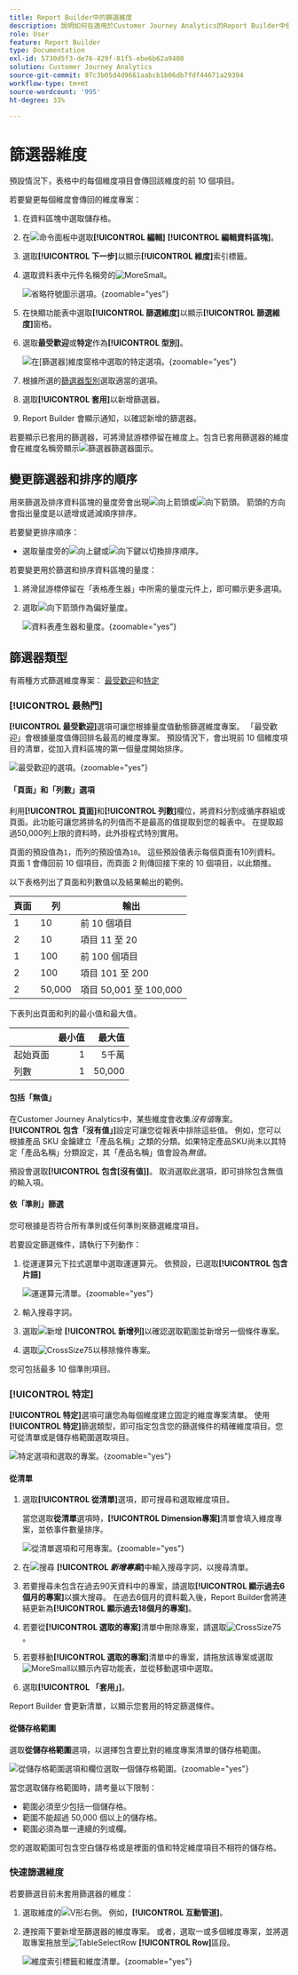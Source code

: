 ```yaml
---
title: Report Builder中的篩選維度
description: 說明如何在適用於Customer Journey Analytics的Report Builder中使用篩選器維度
role: User
feature: Report Builder
type: Documentation
exl-id: 5730d5f3-de76-429f-81f5-ebe6b62a9480
solution: Customer Journey Analytics
source-git-commit: 97c3b05d4d9661aabcb1b06db7fdf44671a29394
workflow-type: tm+mt
source-wordcount: '995'
ht-degree: 33%

---
```



# 篩選器維度

預設情況下，表格中的每個維度項目會傳回該維度的前 10 個項目。

若要變更每個維度會傳回的維度專案：

1. 在資料區塊中選取儲存格。

1. 在![命令](/help/assets/icons/Edit.svg)面板中選取&#x200B;**[!UICONTROL 編輯]** **[!UICONTROL 編輯資料區塊]**。

1. 選取&#x200B;**[!UICONTROL 下一步]**&#x200B;以顯示&#x200B;**[!UICONTROL 維度]**&#x200B;索引標籤。

1. 選取資料表中元件名稱旁的![MoreSmall](/help/assets/icons/MoreSmall.svg)。

   ![省略符號圖示選項。](./assets/image27.png){zoomable="yes"}

1. 在快顯功能表中選取&#x200B;**[!UICONTROL 篩選維度]**&#x200B;以顯示&#x200B;**[!UICONTROL 篩選維度]**&#x200B;窗格。

1. 選取&#x200B;**最受歡迎**&#x200B;或&#x200B;**特定**&#x200B;作為&#x200B;**[!UICONTROL 型別]**。

   ![在[篩選器]維度窗格中選取的特定選項。](./assets/image28.png){zoomable="yes"}

1. 根據所選的[篩選器型別](#filter-type)選取適當的選項。

1. 選取&#x200B;**[!UICONTROL 套用]**&#x200B;以新增篩選器。

1. Report Builder 會顯示通知，以確認新增的篩選器。

若要顯示已套用的篩選器，可將滑鼠游標停留在維度上。包含已套用篩選器的維度會在維度名稱旁顯示![篩選器](/help/assets/icons/Filter.svg)篩選器圖示。

## 變更篩選器和排序的順序

用來篩選及排序資料區塊的量度旁會出現![向上箭頭](/help/assets/icons/ArrowUp.svg)或![向下箭頭](/help/assets/icons/ArrowDown.svg)。 箭頭的方向會指出量度是以遞增或遞減順序排序。

若要變更排序順序：

- 選取量度旁的![向上鍵](/help/assets/icons/ArrowUp.svg)或![向下鍵](/help/assets/icons/ArrowDown.svg)以切換排序順序。

若要變更用於篩選和排序資料區塊的量度：

1. 將滑鼠游標停留在「表格產生器」中所需的量度元件上，即可顯示更多選項。 

2. 選取![向下箭頭](/help/assets/icons/ArrowDown.svg)作為偏好量度。

   ![資料表產生器和量度。](./assets/image30.png){zoomable="yes"}



## 篩選器類型

有兩種方式篩選維度專案： [最受歡迎](#most-popular)和[特定](#specific-filtering)

### **[!UICONTROL 最熱門]**

**[!UICONTROL 最受歡迎]**&#x200B;選項可讓您根據量度值動態篩選維度專案。 「最受歡迎」會根據量度值傳回排名最高的維度專案。 預設情況下，會出現前 10 個維度項目的清單，從加入資料區塊的第一個量度開始排序。

![最受歡迎的選項。](./assets/image29.png){zoomable="yes"}


#### 「頁面」和「列數」選項

利用&#x200B;**[!UICONTROL 頁面]**&#x200B;和&#x200B;**[!UICONTROL 列數]**&#x200B;欄位，將資料分割成循序群組或頁面。此功能可讓您將排名的列值而不是最高的值提取到您的報表中。 在提取超過50,000列上限的資料時，此外掛程式特別實用。

頁面的預設值為`1`，而列的預設值為`10`。 這些預設值表示每個頁面有10列資料。 頁面 1 會傳回前 10 個項目，而頁面 2 則傳回接下來的 10 個項目，以此類推。

以下表格列出了頁面和列數值以及結果輸出的範例。

| 頁面 | 列 | 輸出 |
|------|--------|----------------------|
| 1 | 10 | 前 10 個項目 |
| 2 | 10 | 項目 11 至 20 |
| 1 | 100 | 前 100 個項目 |
| 2 | 100 | 項目 101 至 200 |
| 2 | 50,000 | 項目 50,001 至 100,000 |

下表列出頁面和列的最小值和最大值。

|       | 最小值 | 最大值 |
|-------|---------------:|---------------:|
| 起始頁面 | 1 | 5千萬 |
| 列數 | 1 | 50,000 |


#### 包括「無值」

在Customer Journey Analytics中，某些維度會收集&#x200B;*沒有值*&#x200B;專案。 **[!UICONTROL 包含「沒有值」]**&#x200B;設定可讓您從報表中排除這些值。 例如，您可以根據產品 SKU 金鑰建立「產品名稱」之類的分類。如果特定產品SKU尚未以其特定「產品名稱」分類設定，其「產品名稱」值會設為&#x200B;*無值*。

預設會選取&#x200B;**[!UICONTROL 包含[沒有值]]**。 取消選取此選項，即可排除包含無值的輸入項。

#### 依「準則」篩選

您可根據是否符合所有準則或任何準則來篩選維度項目。

若要設定篩選條件，請執行下列動作：

1. 從運運算元下拉式選單中選取運運算元。 依預設，已選取&#x200B;**[!UICONTROL 包含片語]**

   ![運運算元清單。](./assets/image31.png){zoomable="yes"}

1. 輸入搜尋字詞。

1. 選取![新增](/help/assets/icons/Add.svg) **[!UICONTROL 新增列]**&#x200B;以確認選取範圍並新增另一個條件專案。

1. 選取![CrossSize75](/help/assets/icons/CrossSize75.svg)以移除條件專案。

您可包括最多 10 個準則項目。

### **[!UICONTROL 特定]**

**[!UICONTROL 特定]**&#x200B;選項可讓您為每個維度建立固定的維度專案清單。 使用&#x200B;**[!UICONTROL 特定]**&#x200B;篩選類型，即可指定包含您的篩選條件的精確維度項目。您可從清單或是儲存格範圍選取項目。

![特定選項和選取的專案。](./assets/image32.png){zoomable="yes"}

#### 從清單

1. 選取&#x200B;**[!UICONTROL 從清單]**&#x200B;選項，即可搜尋和選取維度項目。

   當您選取&#x200B;**從清單**&#x200B;選項時，**[!UICONTROL Dimension專案]**&#x200B;清單會填入維度專案，並依事件數量排序。

   ![從清單選項和可用專案。](./assets/image33.png){zoomable="yes"}

1. 在![搜尋](/help/assets/icons/Search.svg) **[!UICONTROL _新增專案_]**&#x200B;中輸入搜尋字詞，以搜尋清單。

1. 若要搜尋未包含在過去90天資料中的專案，請選取&#x200B;**[!UICONTROL 顯示過去6個月的專案]**&#x200B;以擴大搜尋。 在過去6個月的資料載入後，Report Builder會將連結更新為&#x200B;**[!UICONTROL 顯示過去18個月的專案]**。

1. 若要從&#x200B;**[!UICONTROL 選取的專案]**&#x200B;清單中刪除專案，請選取![CrossSize75](/help/assets/icons/CrossSize75.svg)。

1. 若要移動&#x200B;**[!UICONTROL 選取的專案]**&#x200B;清單中的專案，請拖放該專案或選取![MoreSmall](/help/assets/icons/MoreSmall.svg)以顯示內容功能表，並從移動選項中選取。

1. 選取&#x200B;**[!UICONTROL 「套用」]**。

Report Builder 會更新清單，以顯示您套用的特定篩選條件。

#### 從儲存格範圍

選取&#x200B;**從儲存格範圍**&#x200B;選項，以選擇包含要比對的維度專案清單的儲存格範圍。

![從儲存格範圍選項和欄位選取一個儲存格範圍。](./assets/image37.png){zoomable="yes"}

當您選取儲存格範圍時，請考量以下限制：

- 範圍必須至少包括一個儲存格。
- 範圍不能超過 50,000 個以上的儲存格。
- 範圍必須為單一連續的列或欄。

您的選取範圍可包含空白儲存格或是裡面的值和特定維度項目不相符的儲存格。


### 快速篩選維度

若要篩選目前未套用篩選器的維度：

1. 選取維度的![V形右側](/help/assets/icons/ChevronRight.svg)。 例如，**[!UICONTROL 互動管道]**。

1. 連按兩下要新增至篩選器的維度專案。 或者，選取一或多個維度專案，並將選取專案拖放至![TableSelectRow](/help/assets/icons/TableSelectRow.svg) **[!UICONTROL Row]**&#x200B;區段。

   ![維度索引標籤和維度清單。](./assets/quickly-filter.png){zoomable="yes"}

